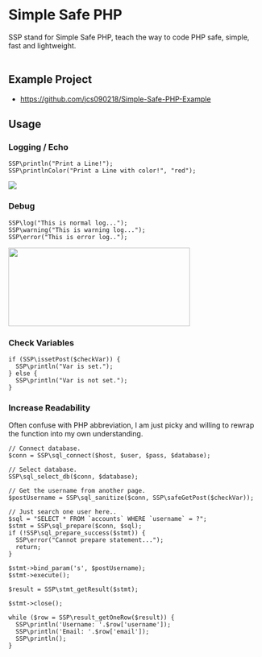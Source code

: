 # Simple Safe PHP #

SSP stand for Simple Safe PHP, teach the way to code PHP safe,
simple, fast and lightweight. <br/><br/>

## Example Project ##
* https://github.com/jcs090218/Simple-Safe-PHP-Example

## Usage ##

### Logging / Echo ###
```
SSP\println("Print a Line!");
SSP\printlnColor("Print a Line with color!", "red");
```
<img src="./screen_shot/echo.png"/>

### Debug ###
```
SSP\log("This is normal log...");
SSP\warning("This is warning log...");
SSP\error("This is error log..");
```
<img src="./screen_shot/debug.png" width="360" height="156"/>

### Check Variables ###
```
if (SSP\issetPost($checkVar)) {
  SSP\println("Var is set.");
} else {
  SSP\println("Var is not set.");
}
```

### Increase Readability ###
Often confuse with PHP abbreviation, I am just picky and willing
to rewrap the function into my own understanding. 
```
// Connect database.
$conn = SSP\sql_connect($host, $user, $pass, $database);

// Select database.
SSP\sql_select_db($conn, $database);

// Get the username from another page.
$postUsername = SSP\sql_sanitize($conn, SSP\safeGetPost($checkVar));

// Just search one user here..
$sql = "SELECT * FROM `accounts` WHERE `username` = ?";
$stmt = SSP\sql_prepare($conn, $sql);
if (!SSP\sql_prepare_success($stmt)) {
  SSP\error("Cannot prepare statement...");
  return;
}

$stmt->bind_param('s', $postUsername);
$stmt->execute();

$result = SSP\stmt_getResult($stmt);

$stmt->close();

while ($row = SSP\result_getOneRow($result)) {
  SSP\println('Username: '.$row['username']);
  SSP\println('Email: '.$row['email']);
  SSP\println();
}

```
